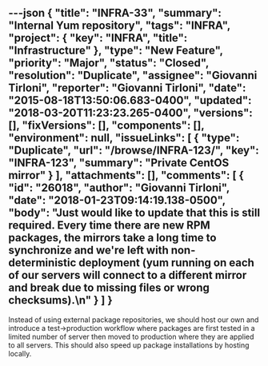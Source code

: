 ---json
{
  "title": "INFRA-33",
  "summary": "Internal Yum repository",
  "tags": "INFRA",
  "project": {
    "key": "INFRA",
    "title": "Infrastructure"
  },
  "type": "New Feature",
  "priority": "Major",
  "status": "Closed",
  "resolution": "Duplicate",
  "assignee": "Giovanni Tirloni",
  "reporter": "Giovanni Tirloni",
  "date": "2015-08-18T13:50:06.683-0400",
  "updated": "2018-03-20T11:23:23.265-0400",
  "versions": [],
  "fixVersions": [],
  "components": [],
  "environment": null,
  "issueLinks": [
    {
      "type": "Duplicate",
      "url": "/browse/INFRA-123/",
      "key": "INFRA-123",
      "summary": "Private CentOS mirror"
    }
  ],
  "attachments": [],
  "comments": [
    {
      "id": "26018",
      "author": "Giovanni Tirloni",
      "date": "2018-01-23T09:14:19.138-0500",
      "body": "Just would like to update that this is still required. Every time there are new RPM packages, the mirrors take a long time to synchronize and we're left with non-deterministic deployment (yum running on each of our servers will connect to a different mirror and break due to missing files or wrong checksums).\n"
    }
  ]
}
---
Instead of using external package repositories, we should host our own and introduce a test->production workflow where packages are first tested in a limited number of server then moved to production where they are applied to all servers. This should also speed up package installations by hosting locally.

        